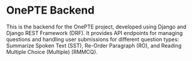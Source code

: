 # OnePTE Backend

This is the backend for the OnePTE project, developed using Django and Django REST Framework (DRF). It provides API endpoints for managing questions and handling user submissions for different question types: Summarize Spoken Text (SST), Re-Order Paragraph (RO), and Reading Multiple Choice (Multiple) (RMMCQ).
